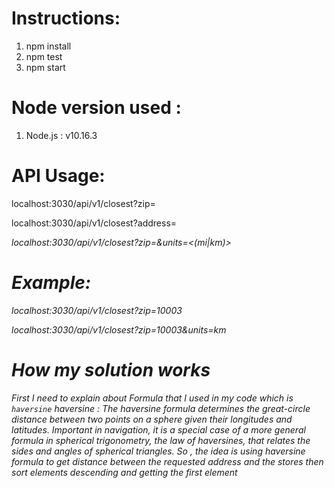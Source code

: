 # Instructions:
  1. npm  install
  2. npm  test  
  3. npm start 

# Node version used :
  1. Node.js : v10.16.3
  # API Usage: 
  localhost:3030/api/v1/closest?zip=<zip>
  
  localhost:3030/api/v1/closest?address=<address>
  
  localhost:3030/api/v1/closest?zip=<zip>&units=<(mi|km)>
  
  # Example:
  localhost:3030/api/v1/closest?zip=10003
  
  
  localhost:3030/api/v1/closest?zip=10003&units=km


# How my solution works

  First I need to explain about Formula that I used in my code which is `haversine`
  haversine : The haversine formula determines the great-circle distance between two points on a sphere given their longitudes and latitudes. Important in navigation, it is a special case of a more general formula in spherical trigonometry, the law of haversines, that relates the sides and angles of spherical triangles.
 So , the idea is using haversine formula to get distance between the requested address and the stores then sort elements descending and getting the first element 


